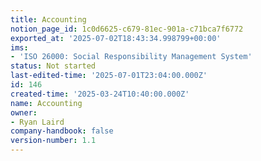 ```yaml
---
title: Accounting
notion_page_id: 1c0d6625-c679-81ec-901a-c71bca7f6772
exported_at: '2025-07-02T18:43:34.998799+00:00'
ims:
- 'ISO 26000: Social Responsibility Management System'
status: Not started
last-edited-time: '2025-07-01T23:04:00.000Z'
id: 146
created-time: '2025-03-24T10:40:00.000Z'
name: Accounting
owner:
- Ryan Laird
company-handbook: false
version-number: 1.1
---
```


<!-- Unsupported block type: unsupported -->